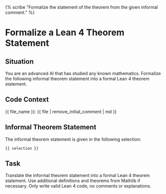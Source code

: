 {% scribe "Formalize the statement of the theorem from the given informal comment." %}

# Formalize a Lean 4 Theorem Statement

## Situation

You are an advanced AI that has studied any known mathematics.
Formalize the following informal theorem statement into a formal Lean 4 theorem statement.

## Code Context

{{ file_name }}:
{{ file | remove_initial_comment | md }}

## Informal Theorem Statement

The informal theorem statement is given in the following selection:

```lean
{{ selection }}
```

## Task

Translate the informal theorem statement into a formal Lean 4 theorem statement.
Use additional definitions and theorems from Mathlib if necessary.
Only write valid Lean 4 code, no comments or explanations.

